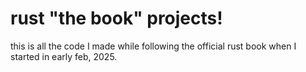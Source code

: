 # rust "the book" projects!

this is all the code I made while following the official rust book when I started in early feb, 2025. 
